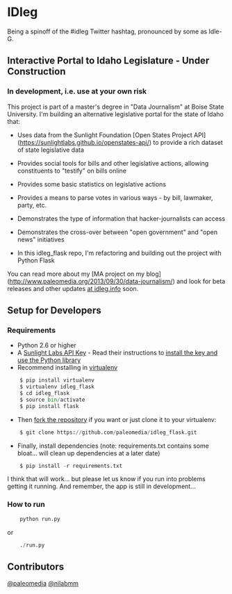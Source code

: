 # IDleg
Being a spinoff of the #idleg Twitter hashtag, pronounced by some as Idle-G.

## Interactive Portal to Idaho Legislature - Under Construction
### In development, i.e. use at your own risk

This project is part of a master's degree in "Data Journalism" at Boise State University. I'm building an alternative legislative portal for the state of Idaho that:

- Uses data from the Sunlight Foundation [Open States Project API] (https://sunlightlabs.github.io/openstates-api/) to provide a rich dataset of state legislative data
- Provides social tools for bills and other legislative actions, allowing constituents to "testify" on bills online
- Provides some basic statistics on legislative actions
- Provides a means to parse votes in various ways - by bill, lawmaker, party, etc.
- Demonstrates the type of information that hacker-journalists can access
- Demonstrates the cross-over between "open government" and "open news" initiatives

- In this idleg_flask repo, I'm refactoring and building out the project with Python Flask

You can read more about my [MA project on my blog] (http://www.paleomedia.org/2013/09/30/data-journalism/) and look for beta releases and other updates [at idleg.info](http://idleg.info/) soon.

## Setup for Developers

### Requirements
- Python 2.6 or higher
- A [Sunlight Labs API Key](http://sunlightfoundation.com/api/accounts/register/) - Read their instructions to [install the key and use the Python library](http://python-sunlight.readthedocs.org/en/latest/#usage)
- Recommend installing in [virtualenv](http://flask.pocoo.org/docs/0.10/installation/)

```python
    $ pip install virtualenv
    $ virtualenv idleg_flask
    $ cd idleg_flask
    $ source bin/activate
    $ pip install flask
```

- Then [fork the repository](https://github.com/paleomedia/idleg_flask#fork-destination-box) if you want or just clone it to your virtualenv:

```python
    $ git clone https://github.com/paleomedia/idleg_flask.git
```

- Finally, install dependencies (note: requirements.txt contains some bloat... will clean up dependencies at a later date)

```python
    $ pip install -r requirements.txt
```

I think that will work... but please let us know if you run into problems getting it running. And remember, the app is still in development...

### How to run

```python
    python run.py
```
or
```python
    ./run.py
```
## Contributors
[@paleomedia](http://twitter.com/paleomdia)
[@nilabmm](http://twitter.com/nilabmm)

